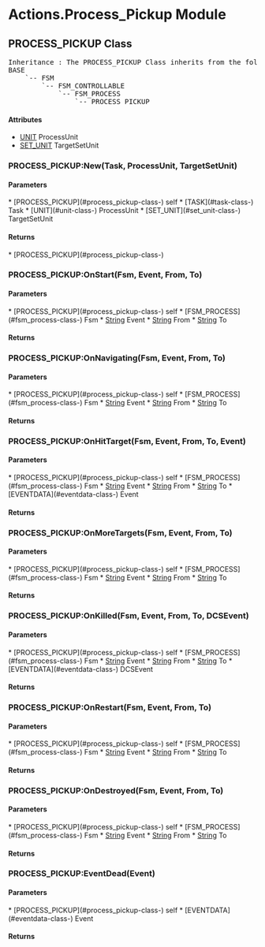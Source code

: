 # Actions.Process_Pickup Module
## PROCESS_PICKUP Class
<pre>
Inheritance : The PROCESS_PICKUP Class inherits from the following parents :
BASE
	`-- FSM
		`-- FSM_CONTROLLABLE
			`-- FSM_PROCESS
				`-- PROCESS_PICKUP
</pre>

<h4> Attributes </h4>

* [UNIT](#unit-class-) ProcessUnit
* [SET_UNIT](#set_unit-class-) TargetSetUnit


### PROCESS_PICKUP:New(Task, ProcessUnit, TargetSetUnit)

<h4> Parameters </h4>
* [PROCESS_PICKUP](#process_pickup-class-)
self
* [TASK](#task-class-) Task
* [UNIT](#unit-class-) ProcessUnit
* [SET_UNIT](#set_unit-class-) TargetSetUnit

<h4> Returns </h4>
* [PROCESS_PICKUP](#process_pickup-class-)



### PROCESS_PICKUP:OnStart(Fsm, Event, From, To)

<h4> Parameters </h4>
* [PROCESS_PICKUP](#process_pickup-class-)
self
* [FSM_PROCESS](#fsm_process-class-) Fsm
* <u>String</u> Event
* <u>String</u> From
* <u>String</u> To

<h4> Returns </h4>

### PROCESS_PICKUP:OnNavigating(Fsm, Event, From, To)

<h4> Parameters </h4>
* [PROCESS_PICKUP](#process_pickup-class-)
self
* [FSM_PROCESS](#fsm_process-class-) Fsm
* <u>String</u> Event
* <u>String</u> From
* <u>String</u> To

<h4> Returns </h4>

### PROCESS_PICKUP:OnHitTarget(Fsm, Event, From, To, Event)

<h4> Parameters </h4>
* [PROCESS_PICKUP](#process_pickup-class-)
self
* [FSM_PROCESS](#fsm_process-class-) Fsm
* <u>String</u> Event
* <u>String</u> From
* <u>String</u> To
* [EVENTDATA](#eventdata-class-) Event

<h4> Returns </h4>

### PROCESS_PICKUP:OnMoreTargets(Fsm, Event, From, To)

<h4> Parameters </h4>
* [PROCESS_PICKUP](#process_pickup-class-)
self
* [FSM_PROCESS](#fsm_process-class-) Fsm
* <u>String</u> Event
* <u>String</u> From
* <u>String</u> To

<h4> Returns </h4>

### PROCESS_PICKUP:OnKilled(Fsm, Event, From, To, DCSEvent)

<h4> Parameters </h4>
* [PROCESS_PICKUP](#process_pickup-class-)
self
* [FSM_PROCESS](#fsm_process-class-) Fsm
* <u>String</u> Event
* <u>String</u> From
* <u>String</u> To
* [EVENTDATA](#eventdata-class-) DCSEvent

<h4> Returns </h4>

### PROCESS_PICKUP:OnRestart(Fsm, Event, From, To)

<h4> Parameters </h4>
* [PROCESS_PICKUP](#process_pickup-class-)
self
* [FSM_PROCESS](#fsm_process-class-) Fsm
* <u>String</u> Event
* <u>String</u> From
* <u>String</u> To

<h4> Returns </h4>

### PROCESS_PICKUP:OnDestroyed(Fsm, Event, From, To)

<h4> Parameters </h4>
* [PROCESS_PICKUP](#process_pickup-class-)
self
* [FSM_PROCESS](#fsm_process-class-) Fsm
* <u>String</u> Event
* <u>String</u> From
* <u>String</u> To

<h4> Returns </h4>

### PROCESS_PICKUP:EventDead(Event)

<h4> Parameters </h4>
* [PROCESS_PICKUP](#process_pickup-class-)
self
* [EVENTDATA](#eventdata-class-) Event

<h4> Returns </h4>

